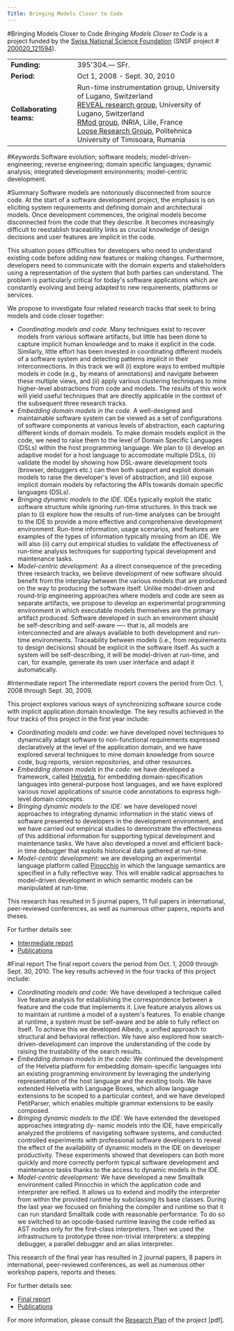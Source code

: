 ```yaml
---
Title: Bringing Models Closer to Code
---
```

#Bringing Models Closer to Code
*Bringing Models Closer to Code* is a project funded by the [Swiss National Science Foundation](http://www.snf.ch/) (SNSF project # [200020_121594](http://p3.snf.ch/Project-121594)).

| | |
|---|---|
|<strong>Funding:</strong>|395'304.&#8212; SFr.
|<strong>Period:</strong>|Oct 1, 2008 - Sept. 30, 2010
|<strong>Collaborating teams:</strong>|Run-time instrumentation group, University of Lugano, Switzerland <br/> [REVEAL research group](http://www.inf.unisi.ch/faculty/lanza/), University of Lugano, Switzerland<br/>[RMod group](http://rmod.lille.inria.fr/), INRIA, Lille, France<br/> [Loose Research Group](http://loose.upt.ro/), Politehnica University of Timisoara, Rumania
 
#Keywords
Software evolution; software models; model-driven-engineering; reverse engineering; domain specific languages; dynamic analysis; integrated development environments; model-centric development. 

#Summary
Software models are notoriously disconnected from source code. At the start of a software development project, the emphasis is on eliciting system requirements and defining domain and architectural models. Once development commences, the original models become disconnected from the code that they describe. It becomes increasingly difficult to reestablish traceability links as crucial knowledge of design decisions and user features are implicit in the code.

This situation poses difficulties for developers who need to understand existing code before adding new features or making changes. Furthermore, developers need to communicate with the domain experts and stakeholders using a representation of the system that both parties can understand. The problem is particularly critical for today's software applications which are constantly evolving and being adapted to new requirements, platforms or services.

We propose to investigate four related research tracks that seek to bring models and code closer together:

- *Coordinating models and code.* Many techniques exist to recover models from various software artifacts, but little has been done to capture implicit human knowledge and to make it explicit in the code. Similarly, little effort has been invested in coordinating different models of a software system and detecting patterns implicit in their interconnections. In this track we will (i) explore ways to embed multiple models in code (e.g., by means of annotations) and navigate between these multiple views, and (ii) apply various clustering techniques to mine higher-level abstractions from code and models. The results of this work will yield useful techniques that are directly applicable in the context of the subsequent three research tracks.
- *Embedding domain models in the code.* A well-designed and maintainable software system can be viewed as a set of configurations of software components at various levels of abstraction, each capturing different kinds of domain models. To make domain models explicit in the code, we need to raise them to the level of Domain Specific Languages (DSLs) within the host programming language. We plan to (i) develop an adaptive model for a host language to accomodate multiple DSLs, (ii) validate the model by showing how DSL-aware development tools (browser, debuggers etc.) can then both support and exploit domain models to raise the developer's level of abstraction, and (iii) expose implicit domain models by refactoring the APIs towards domain specific languages (DSLs).
- *Bringing dynamic models to the IDE.* IDEs typically exploit the static software structure while ignoring run-time structures. In this track we plan to (i) explore how the results of run-time analyses can be brought to the IDE to provide a more effective and comprehensive development environment. Run-time information, usage scenarios, and features are examples of the types of information typically missing from an IDE. We will also (ii) carry out empirical studies to validate the effectiveness of run-time analysis techniques for supporting typical development and maintenance tasks.
- *Model-centric development.* As a direct consequence of the preceding three research tracks, we believe development of new software should benefit from the interplay between the various models that are produced on the way to producing the software itself. Unlike model-driven and round-trip engineering approaches where models and code are seen as separate artifacts, we propose to develop an experimental programming environment in which executable models themselves are the primary artifact produced. Software developed in such an environment should be self-describing and self-aware &mdash;- that is, all models are interconnected and are always available to both development and run-time environments. Traceability between models (i.e., from requirements to design decisions) should be explicit in the software itself. As such a system will be self-describing, it will be model-driven at run-time, and can, for example, generate its own user interface and adapt it automatically.

#Intermediate report
The intermediate report covers the period from Oct. 1, 2008 through Sept. 30, 2009.

This project explores various ways of synchronizing software source code with implicit application domain knowledge. The key results achieved in the four tracks of this project in the first year include:

- *Coordinating models and code:* we have developed novel techniques to dynamically adapt software to non-functional requirements expressed declaratively at the level of the application domain, and we have explored several techniques to mine domain knowledge from source code, bug reports, version repositories, and other resources.
- *Embedding domain models in the code:* we have developed a framework, called [Helvetia](%base_url%/research/helvetia), for embedding domain-specification languages into general-purpose host languages, and we have explored various novel applications of source code annotations to express high-level domain concepts.
- *Bringing dynamic models to the IDE:* we have developed novel approaches to integrating dynamic information in the static views of software presented to developers in the development environment, and we have carried out empirical studies to demonstrate the effectiveness of this additional information for supporting typical development and maintenance tasks. We have also developed a novel and efficient back-in time debugger that exploits historical data gathered at run-time.
- *Model-centric development:* we are developing an experimental language platform called [Pinocchio](%base_url%/research/pinocchio) in which the language semantics are specified in a fully reflective way. This will enable radical approaches to model-driven development in which semantic models can be manipulated at run-time.

This research has resulted in 5 journal papers, 11 full papers in international, peer-reviewed conferences, as well as numerous other papers, reports and theses.

For further details see:

- [Intermediate report](%assets_url%/download/projectreports/snf08-intermediate.pdf)
- [Publications](%assets_url%/scgbib/?query=snf09&filter=Year)

#Final report
The final report covers the period from Oct. 1, 2009 through Sept. 30, 2010.
The key results achieved in the four tracks of this project include:

- *Coordinating models and code:* We have developed a technique called live feature analysis for establishing the correspondence between a feature and the code that implements it. Live feature analysis allows us to maintain at runtime a model of a system's features. To enable change at runtime, a system must be self-aware and be able to fully reflect on itself. To achieve this we developed Albedo, a unified approach to structural and behavioral reflection. We have also explored how search- driven-development can improve the understanding of the code by raising the trustability of the search results.
- *Embedding domain models in the code:* We continued the development of the Helvetia platform for embedding domain-specific languages into an existing programming environment by leveraging the underlying representation of the host language and the existing tools. We have extended Helvetia with Language Boxes, which allow language extensions to be scoped to a particular context, and we have developed PetitParser, which enables multiple grammar extensions to be easily composed.
- *Bringing dynamic models to the IDE:* We have extended the developed approaches integrating dy- namic models into the IDE, have empirically analyzed the problems of navigating software systems, and conducted controlled experiments with professional software developers to reveal the effect of the availability of dynamic models in the IDE on developer productivity. These experiments showed that developers can both more quickly and more correctly perform typical software development and maintenance tasks thanks to the access to dynamic models in the IDE.
- *Model-centric development:* We have developed a new Smalltalk environment called Pinocchio in which the application code and interpreter are reified. It allows us to extend and modify the interpreter from within the provided runtime by subclassing its base classes. During the last year we focused on finishing the compiler and runtime so that it can run standard Smalltalk code with reasonable performance. To do so we switched to an opcode-based runtime leaving the code reified as AST nodes only for the first-class interpreters. Then we used the infrastructure to prototype three non-trivial interpreters: a stepping debugger, a parallel debugger and an alias interpreter.

This research of the final year has resulted in 2 journal papers, 8 papers in international, peer-reviewed conferences, as well as numerous other workshop papers, reports and theses.

For further details see:

- [Final report](%assets_url%/download/projectreports/snf08-final.pdf)
- [Publications](%assets_url%/scgbib/?query=snf10&filter=Year)

For more information, please consult the [Research Plan](/download/projectreports/snf08-part2.pdf) of the project [pdf].

